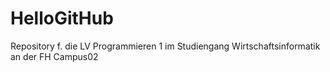 # HelloGitHub
Repository f. die LV Programmieren 1 im Studiengang Wirtschaftsinformatik an der FH Campus02
